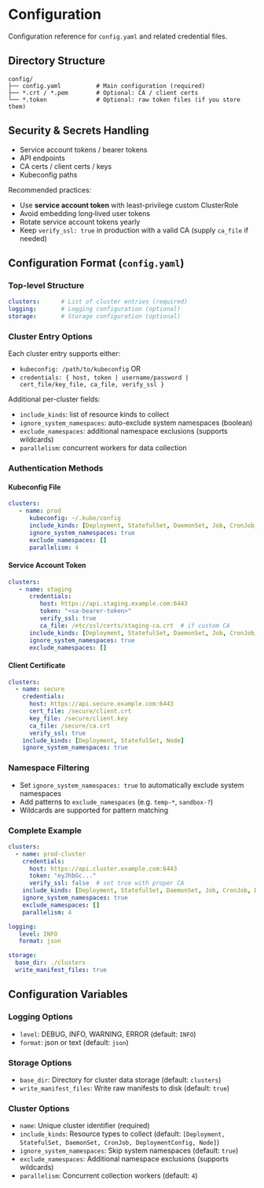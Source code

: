 # Configuration

Configuration reference for `config.yaml` and related credential files.

## Directory Structure
```
config/
├── config.yaml          # Main configuration (required)
├── *.crt / *.pem        # Optional: CA / client certs
└── *.token              # Optional: raw token files (if you store them)
```

## Security & Secrets Handling

* Service account tokens / bearer tokens
* API endpoints
* CA certs / client certs / keys
* Kubeconfig paths

Recommended practices:
* Use **service account token** with least-privilege custom ClusterRole
* Avoid embedding long‑lived user tokens
* Rotate service account tokens yearly
* Keep `verify_ssl: true` in production with a valid CA (supply `ca_file` if needed)

## Configuration Format (`config.yaml`)

### Top-level Structure
```yaml
clusters:      # List of cluster entries (required)
logging:       # Logging configuration (optional)
storage:       # Storage configuration (optional)
```

### Cluster Entry Options

Each cluster entry supports either:
* `kubeconfig: /path/to/kubeconfig`
OR
* `credentials: { host, token | username/password | cert_file/key_file, ca_file, verify_ssl }`

Additional per-cluster fields:
* `include_kinds`: list of resource kinds to collect
* `ignore_system_namespaces`: auto-exclude system namespaces (boolean)
* `exclude_namespaces`: additional namespace exclusions (supports wildcards)
* `parallelism`: concurrent workers for data collection

### Authentication Methods

#### Kubeconfig File
```yaml
clusters:
   - name: prod
      kubeconfig: ~/.kube/config
      include_kinds: [Deployment, StatefulSet, DaemonSet, Job, CronJob, DeploymentConfig, Node]
      ignore_system_namespaces: true
      exclude_namespaces: []
      parallelism: 4
```

#### Service Account Token
```yaml
clusters:
   - name: staging
      credentials:
         host: https://api.staging.example.com:6443
         token: "<sa-bearer-token>"
         verify_ssl: true
         ca_file: /etc/ssl/certs/staging-ca.crt  # if custom CA
      include_kinds: [Deployment, StatefulSet, DaemonSet, Job, CronJob, DeploymentConfig, Node]
      ignore_system_namespaces: true
      exclude_namespaces: []
```

#### Client Certificate
```yaml
clusters:
  - name: secure
    credentials:
      host: https://api.secure.example.com:6443
      cert_file: /secure/client.crt
      key_file: /secure/client.key
      ca_file: /secure/ca.crt
      verify_ssl: true
    include_kinds: [Deployment, StatefulSet, Node]
    ignore_system_namespaces: true
```

### Namespace Filtering
* Set `ignore_system_namespaces: true` to automatically exclude system namespaces
* Add patterns to `exclude_namespaces` (e.g. `temp-*`, `sandbox-?`)
* Wildcards are supported for pattern matching

### Complete Example
```yaml
clusters:
  - name: prod-cluster
    credentials:
      host: https://api.cluster.example.com:6443
      token: "eyJhbGc..."
      verify_ssl: false  # set true with proper CA
    include_kinds: [Deployment, StatefulSet, DaemonSet, Job, CronJob, DeploymentConfig, Node]
    ignore_system_namespaces: true
    exclude_namespaces: []
    parallelism: 4

logging:
   level: INFO
   format: json

storage:
  base_dir: ./clusters
  write_manifest_files: true
```

## Configuration Variables

### Logging Options
- `level`: DEBUG, INFO, WARNING, ERROR (default: `INFO`)
- `format`: json or text (default: `json`)

### Storage Options
- `base_dir`: Directory for cluster data storage (default: `clusters`)
- `write_manifest_files`: Write raw manifests to disk (default: `true`)

### Cluster Options
- `name`: Unique cluster identifier (required)
- `include_kinds`: Resource types to collect (default: `[Deployment, StatefulSet, DaemonSet, CronJob, DeploymentConfig, Node]`)
- `ignore_system_namespaces`: Skip system namespaces (default: `true`)
- `exclude_namespaces`: Additional namespace exclusions (supports wildcards)
- `parallelism`: Concurrent collection workers (default: `4`)
